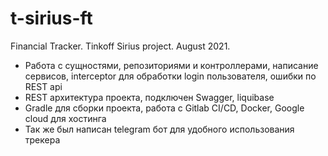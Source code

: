 # t-sirius-ft

Financial Tracker.
Tinkoff Sirius project. August 2021.

* Работа с сущностями, репозиториями и контроллерами, написание сервисов, interceptor для обработки login пользователя, ошибки по REST api
* REST архитектура проекта, подключен Swagger, liquibase
* Gradle для сборки проекта, работа с Gitlab CI/CD, Docker, Google cloud для хостинга
* Так же был написан telegram бот для удобного использования трекера
